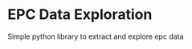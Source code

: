 EPC Data Exploration
========================

Simple python library to extract and explore epc data